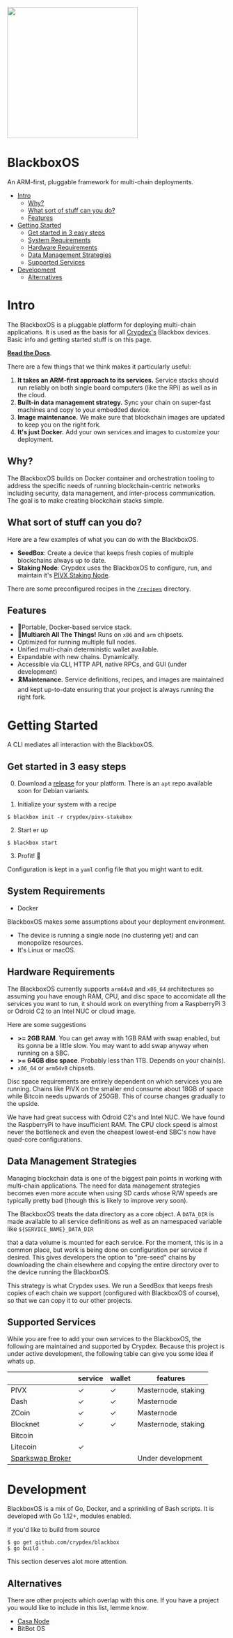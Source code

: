 <img src="https://raw.githubusercontent.com/crypdex/blackbox/blob/master/docs/assets/logo2.png" width=300>

# BlackboxOS
 
An ARM-first, pluggable framework for multi-chain deployments.

<!-- START doctoc generated TOC please keep comment here to allow auto update -->
<!-- DON'T EDIT THIS SECTION, INSTEAD RE-RUN doctoc TO UPDATE -->

- [Intro](#intro)
  - [Why?](#why)
  - [What sort of stuff can you do?](#what-sort-of-stuff-can-you-do)
  - [Features](#features)
- [Getting Started](#getting-started)
  - [Get started in 3 easy steps](#get-started-in-3-easy-steps)
  - [System Requirements](#system-requirements)
  - [Hardware Requirements](#hardware-requirements)
  - [Data Management Strategies](#data-management-strategies)
  - [Supported Services](#supported-services)
- [Development](#development)
  - [Alternatives](#alternatives)

<!-- END doctoc generated TOC please keep comment here to allow auto update -->

# Intro

The BlackboxOS is a pluggable platform for deploying multi-chain applications. It is used as the basis for all [Crypdex's](https://crypdex.io) Blackbox devices. Basic info and getting started stuff is on this page. 

**[Read the Docs](https://crypdex.github.io/blackbox/)**.

There are a few things that we think makes it particularly useful:

1. **It takes an ARM-first approach to its services.** Service stacks should run reliably on both single board computers (like the RPi) as well as in the cloud.
1. **Built-in data management strategy.** Sync your chain on super-fast machines and copy to your embedded device.
1. **Image maintenance.** We make sure that blockchain images are updated to keep you on the right fork.
1. **It's just Docker.** Add your own services and images to customize your deployment.

## Why?

The BlackboxOS builds on Docker container and orchestration tooling to address the specific needs of running blockchain-centric networks including security, data management, and inter-process communication. The goal is to make creating blockchain stacks simple.

## What sort of stuff can you do?

Here are a few examples of what you can do with the BlackboxOS.

- **SeedBox**: Create a device that keeps fresh copies of multiple blockchains always up to date.
- **Staking Node**: Crypdex uses the BlackboxOS to configure, run, and maintain it's [PIVX Staking Node](https://crypdex.io/products/pivx-node).

There are some preconfigured recipes in the [`/recipes`](https://github.com/crypdex/blackbox/tree/master/recipes) directory.

## Features

- 🐳Portable, Docker-based service stack.
- 👾**Multiarch All The Things!** Runs on `x86` and `arm` chipsets.
- Optimized for running multiple full nodes.
- Unified multi-chain deterministic wallet available.
- Expandable with new chains. Dynamically.
- Accessible via CLI, HTTP API, native RPCs, and GUI (under development)
- **🎗Maintenance.** Service definitions, recipes, and images are maintained and kept up-to-date ensuring that your project is always running the right fork.

# Getting Started

A CLI mediates all interaction with the BlackboxOS.

## Get started in 3 easy steps

0. Download a [release](https://github.com/crypdex/blackbox/releases) for your platform. There is an `apt` repo available soon for Debian variants.

1) Initialize your system with a recipe

```shell
$ blackbox init -r crypdex/pivx-stakebox
```

2. Start er up

```shell
$ blackbox start
```

3. Profit! 🎉

Configuration is kept in a `yaml` config file that you might want to edit.

## System Requirements

- Docker

BlackboxOS makes some assumptions about your deployment environment.

- The device is running a single node (no clustering yet) and can monopolize resources.
- It's Linux or macOS.

## Hardware Requirements

The BlackboxOS currently supports `arm64v8` and `x86_64` architectures so assuming you have enough RAM, CPU, and disc space to accomidate all the services you want to run, it should work on everything from a RaspberryPi 3 or Odroid C2 to an Intel NUC or cloud image.

Here are some suggestions

- **\>= 2GB RAM**. You can get away with 1GB RAM with swap enabled, but its gonna be a little slow. You may want to add swap anyway when running on a SBC.
- **\>= 64GB disc space**. Probably less than 1TB. Depends on your chain(s).
- `x86_64` or `arm64v8` chipsets.

Disc space requirements are entirely dependent on which services you are running. Chains like PIVX on the smaller end consume about 18GB of space while Bitcoin needs upwards of 250GB. This of course changes gradually to the upside.

We have had great success with Odroid C2's and Intel NUC. We have found the RaspberryPi to have insufficient RAM. The CPU clock speed is almost never the bottleneck and even the cheapest lowest-end SBC's now have quad-core configurations.

## Data Management Strategies

Managing blockchain data is one of the biggest pain points in working with multi-chain applications. The need for data management strategies becomes even more accute when using SD cards whose R/W speeds are typically pretty bad (though this is likely to improve very soon).

The BlackboxOS treats the data directory as a core object. A `DATA_DIR` is made available to all service definitions as well as an namespaced variable like `${SERVICE_NAME}_DATA_DIR`

that a data volume is mounted for each service. For the moment, this is in a common place, but work is being done on configuration per service if desired. This gives developers the option to "pre-seed" chains by downloading the chain elsewhere and copying the entire directory over to the device running the BlackboxOS.

This strategy is what Crypdex uses. We run a SeedBox that keeps fresh copies of each chain we support (configured with BlackboxOS of course), so that we can copy it to our other projects.

## Supported Services

While you are free to add your own services to the BlackboxOS, the following are maintained and supported by Crypdex. Because this project is under active development, the following table can give you some idea if whats up.

|                                            | service | wallet | features            |
| ------------------------------------------ | ------- | ------ | ------------------- |
| PIVX                                       | ✓       | ✓      | Masternode, staking |
| Dash                                       | ✓       | ✓      | Masternode          |
| ZCoin                                      | ✓       | ✓      | Masternode          |
| Blocknet                                   | ✓       | ✓      | Masternode, staking |
| Bitcoin                                    |         |        |                     |
| Litecoin                                   | ✓       |        |                     |
| [Sparkswap Broker](https://sparkswap.com/) |         |        | Under development   |

# Development

BlackboxOS is a mix of Go, Docker, and a sprinkling of Bash scripts. It is developed with Go 1.12+, modules enabled.

If you'd like to build from source

```shell
$ go get github.com/crypdex/blackbox
$ go build .
```

This section deserves alot more attention.

## Alternatives

There are other projects which overlap with this one. If you have a project you would like to include in this list, lemme know.

- [Casa Node](https://keys.casa/)
- BitBot OS
